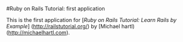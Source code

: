 #Ruby on Rails Tutorial: first application

This is the first application for
[*Ruby on Rails Tutorial: Learn Rails by Example*] (http://railstutorial.org/)
by [Michael hartl) (http://michaelhartl.com).
